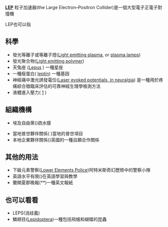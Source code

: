 **[LEP](https://zh.wikipedia.org/wiki/大型電子正子對撞機 "wikilink")** 粒子加速器(the Large Electron–Positron Collider)是一個大型電子正電子對撞機

LEP也可以指

## 科學

  - 發光等離子或等離子燈([Light emitting plasma,](https://www.itsfun.com.tw/LEP/wiki-5758451-1164641) or [plasma lamps](https://translate.google.com/translate?hl=zh-TW&sl=en&u=https://en.wikipedia.org/wiki/Plasma_lamp&prev=search))
  - 發光聚合物([Light emitting polymer](../Page/有機發光二極體.md "wikilink"))
  - 天兔座 [(Lepus](../Page/天兔座.md "wikilink") ) 一種星座
  - 一種瘦蛋白( [leptin](../Page/瘦蛋白.md "wikilink")) 一種基因
  - 神經痛中激光誘發電位([Laser evoked potentials, in neuralgia](https://translate.google.com/translate?hl=zh-TW&sl=en&u=https://www.ncbi.nlm.nih.gov/pubmed/25070565&prev=search)) 是一種用於疼痛綜合徵臨床評估的可靠神經生理學檢測方法
  - 液體進入壓力( [1](https://translate.google.com/translate?hl=zh-TW&sl=en&u=https://en.wikipedia.org/wiki/Liquid_entry_pressure&prev=search) )

## 組織機構

  - 埃及自由黨()疏水膜

<!-- end list -->

  - 當地普世夥伴關係( )當地的普世項目
  - 本地企業夥伴關係()英國的一種自願合作關係

## 其他的用法

  - 下級元素警察([Lower Elements Police](../Page/阿特米斯奇幻歷險.md "wikilink"))阿特米斯奇幻歷險中的警察小隊
  - 英語水平有限()在英語學習與教學
  - 蘭開夏郡晚報(**)一種英文報紙

## 也可以看看

  - LEPS(消歧義)
  - 鱗翅目([Lepidoptera](../Page/鱗翅目.md "wikilink"))一種包括飛蛾和蝴蝶的昆蟲